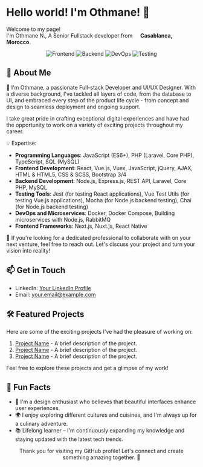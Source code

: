 # Hello world! I'm Othmane! 👋
<p>Welcome to my page! </br> I'm Othmane N., A Senior Fullstack developer from <img src="https://static.vecteezy.com/system/resources/previews/011/571/500/non_2x/circle-flag-of-morocco-free-png.png" width="13"/> <b>Casablanca, Morocco</b>.</p>
<!-- Badges -->
<p align="center">
  <img src="https://img.shields.io/badge/Frontend-React%20%7C%20Vue.js%20%7C%20TypeScript-blue" alt="Frontend" />
  <img src="https://img.shields.io/badge/Backend-Node.js%20%7C%20Laravel%20%7C%20PHP-green" alt="Backend" />
  <img src="https://img.shields.io/badge/DevOps-Docker%20%7C%20Microservices%20%7C%20RabbitMQ-purple" alt="DevOps" />
  <img src="https://img.shields.io/badge/Testing-Jest%20%7C%20Mocha%20%7C%20Chai-yellow" alt="Testing" />
</p>

<!-- About Me -->
## 🌟 About Me

👋 I'm Othmane, a passionate Full-stack Developer and UI/UX Designer. With a diverse background, I've tackled all layers of code, from the database to UI, and embraced every step of the product life cycle - from concept and design to seamless deployment and ongoing support.

I take great pride in crafting exceptional digital experiences and have had the opportunity to work on a variety of exciting projects throughout my career.

💡 Expertise:
- **Programming Languages**: JavaScript (ES6+), PHP (Laravel, Core PHP), TypeScript, SQL (MySQL)
- **Frontend Development**: React, Vue.js, Vuex, JavaScript, jQuery, AJAX, HTML & HTML5, CSS & SCSS, Bootstrap 3/4
- **Backend Development**: Node.js, Express.js, REST API, Laravel, Core PHP, MySQL
- **Testing Tools**: Jest (for testing React applications), Vue Test Utils (for testing Vue.js applications), Mocha (for Node.js backend testing), Chai (for Node.js backend testing)
- **DevOps and Microservices**: Docker, Docker Compose, Building microservices with Node.js, RabbitMQ
- **Frontend Frameworks**: Next.js, Nuxt.js, React Native

🚀 If you're looking for a dedicated professional to collaborate with on your next venture, feel free to reach out. Let's discuss your project and turn your vision into reality!

<!-- Contact Me -->
## 📫 Get in Touch

- LinkedIn: [Your LinkedIn Profile](https://www.linkedin.com/in/your-linkedin-profile)
- Email: [your.email@example.com](mailto:your.email@example.com)

<!-- Projects -->
## 🛠️ Featured Projects

Here are some of the exciting projects I've had the pleasure of working on:

1. [Project Name](https://github.com/your-username/project-name) - A brief description of the project.
2. [Project Name](https://github.com/your-username/project-name) - A brief description of the project.
3. [Project Name](https://github.com/your-username/project-name) - A brief description of the project.

Feel free to explore these projects and get a glimpse of my work!

<!-- Fun Facts -->
## 🌟 Fun Facts

- 🎨 I'm a design enthusiast who believes that beautiful interfaces enhance user experiences.
- 🌍 I enjoy exploring different cultures and cuisines, and I'm always up for a culinary adventure.
- 📚 Lifelong learner – I'm continuously expanding my knowledge and staying updated with the latest tech trends.

<!-- Footer -->
<p align="center">
  Thank you for visiting my GitHub profile! Let's connect and create something amazing together. 🚀
</p>

